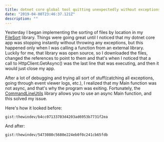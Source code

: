 ```yaml
---
title: dotnet core global tool quitting unexpectedly without exceptions
date: "2019-04-08T23:46:37.121Z"
description: ""
---
```


Yesterday I began implementing the sorting of files by location in my [FileSort](https://github.com/thewindev/FileSort) library. Things were going great until I noticed that my dotnet core app was stopping instantly without throwing any exceptions, but this happened only when I was calling a function from an external library.
Luckily for me, that library was open source, so I downloaded the files, changed the references to point to them and that's when I noticed that a call to HttpClient.GetAsync() was the last line that was executing, and then it would just close my app.

After a lot of debugging and trying all sort of stuff(catching all exceptions, going through event viewer logs, etc.), I realized that my Main function was not async, and that's why the program was exiting. Fortunately, the [CommandLineUtils](https://github.com/natemcmaster/CommandLineUtils) library allows you to use an async Main function, and this solved my issue.

Here's how it looked before:

`gist:thewindev/b4cc07133703d4203ad6953b7731f2ea`

And after:

`gist:thewindev/5473080c5680e224eb0f0c241cb65fdb`